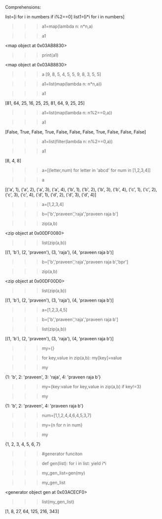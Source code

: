 Comprehensions:

list=[i for i in numbers if i%2==0]
list1=[i*i for i in numbers]

>>> a1=map(lambda n: n*n,a)

>>> a1

<map object at 0x03AB8830>
>>> print(a1)

<map object at 0x03AB8830>
>>> a
[9, 8, 5, 4, 5, 5, 9, 8, 3, 5, 5]

>>> a1=list(map(lambda n: n*n,a))

>>> a1

[81, 64, 25, 16, 25, 25, 81, 64, 9, 25, 25]

>>> a1=list(map(lambda n: n%2==0,a))

>>> a1

[False, True, False, True, False, False, False, True, False, False, False]

>>> a1=list(filter(lambda n: n%2==0,a))

>>> a1

[8, 4, 8]

>>> a=[(letter,num) for letter in 'abcd' for num in [1,2,3,4]]

>>> a

[('a', 1), ('a', 2), ('a', 3), ('a', 4), ('b', 1), ('b', 2), ('b', 3), ('b', 4), ('c', 1), ('c', 2), ('c', 3), ('c', 4), ('d', 1), ('d', 2), ('d', 3), ('d', 4)]

>>> a=[1,2,3,4]

>>> b=['b','praveen','raja','praveen raja b']

>>> zip(a,b)

<zip object at 0x00DF0080>

>>> list(zip(a,b))

[(1, 'b'), (2, 'praveen'), (3, 'raja'), (4, 'praveen raja b')]

>>> b=['b','praveen','raja','praveen raja b','bpr']

>>> zip(a,b)

<zip object at 0x00DF00D0>

>>> list(zip(a,b))

[(1, 'b'), (2, 'praveen'), (3, 'raja'), (4, 'praveen raja b')]

>>> a=[1,2,3,4,5]

>>> b=['b','praveen','raja','praveen raja b']

>>> list(zip(a,b))

[(1, 'b'), (2, 'praveen'), (3, 'raja'), (4, 'praveen raja b')]

>>> my={}

>>> for key,value in zip(a,b):
	    my[key]=value


>>> my

{1: 'b', 2: 'praveen', 3: 'raja', 4: 'praveen raja b'}

>>> my={key:value for key,value in zip(a,b) if key!=3}

>>> my

{1: 'b', 2: 'praveen', 4: 'praveen raja b'}
>>> num=[1,1,2,4,4,6,4,5,3,7]

>>> my={n for n in num}

>>> my

{1, 2, 3, 4, 5, 6, 7}
>>> #generator funciton

>>> def gen(list):
	    for i in list:
		    yield i*i


>>> my_gen_list=gen(my)

>>> my_gen_list

<generator object gen at 0x03ACECF0>

>>> list(my_gen_list)

[1, 8, 27, 64, 125, 216, 343]

>>> 